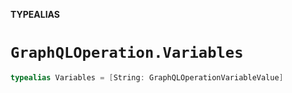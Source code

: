 **TYPEALIAS**

# `GraphQLOperation.Variables`

```swift
typealias Variables = [String: GraphQLOperationVariableValue]
```
